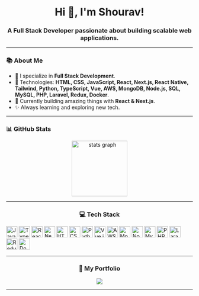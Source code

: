 <h1 align="center">Hi 👋, I'm Shourav!</h1>
<h3 align="center">A Full Stack Developer passionate about building scalable web applications.</h3>

---

### 📚 About Me
- 🔧 I specialize in **Full Stack Development**.
- 🌟 Technologies: **HTML, CSS, JavaScript, React, Next.js, React Native, Tailwind, Python, TypeScript, Vue, AWS, MongoDB, Node.js, SQL, MySQL, PHP, Laravel, Redux, Docker**.
- 💪 Currently building amazing things with **React & Next.js**.
- ✨ Always learning and exploring new tech.

---

### 📊 GitHub Stats
<div align="center">
  <img src="https://github-readme-stats.vercel.app/api?username=shouravkumar21&hide_title=false&hide_rank=false&show_icons=true&include_all_commits=true&count_private=true&disable_animations=false&theme=dracula&locale=en&hide_border=false" height="150" alt="stats graph"  />

  

---



### 💻 Tech Stack
<div align="left">
  <img src="https://cdn.jsdelivr.net/gh/devicons/devicon/icons/javascript/javascript-original.svg" height="30" alt="JavaScript" />
  <img src="https://cdn.jsdelivr.net/gh/devicons/devicon/icons/typescript/typescript-original.svg" height="30" alt="TypeScript" />
  <img src="https://cdn.jsdelivr.net/gh/devicons/devicon/icons/react/react-original.svg" height="30" alt="React" />
  <img src="https://cdn.jsdelivr.net/gh/devicons/devicon/icons/nextjs/nextjs-original.svg" height="30" alt="Next.js" />
  <img src="https://cdn.jsdelivr.net/gh/devicons/devicon/icons/html5/html5-original.svg" height="30" alt="HTML5" />
  <img src="https://cdn.jsdelivr.net/gh/devicons/devicon/icons/css3/css3-original.svg" height="30" alt="CSS3" />
  <img src="https://cdn.jsdelivr.net/gh/devicons/devicon/icons/python/python-original.svg" height="30" alt="Python" />
  <img src="https://cdn.jsdelivr.net/gh/devicons/devicon/icons/vuejs/vuejs-original.svg" height="30" alt="Vue.js" />
<img src="https://upload.wikimedia.org/wikipedia/commons/9/93/Amazon_Web_Services_Logo.svg" height="30" alt="AWS" />
  <img src="https://cdn.jsdelivr.net/gh/devicons/devicon/icons/mongodb/mongodb-original.svg" height="30" alt="MongoDB" />
  <img src="https://cdn.jsdelivr.net/gh/devicons/devicon/icons/nodejs/nodejs-original.svg" height="30" alt="Node.js" />
  <img src="https://cdn.jsdelivr.net/gh/devicons/devicon/icons/mysql/mysql-original.svg" height="30" alt="MySQL" />
  <img src="https://cdn.jsdelivr.net/gh/devicons/devicon/icons/php/php-original.svg" height="30" alt="PHP" />
  <img src="https://cdn.jsdelivr.net/gh/devicons/devicon/icons/laravel/laravel-original.svg" height="30" alt="Laravel" />
  <img src="https://cdn.jsdelivr.net/gh/devicons/devicon/icons/redux/redux-original.svg" height="30" alt="Redux" />
  <img src="https://cdn.jsdelivr.net/gh/devicons/devicon/icons/docker/docker-original.svg" height="30" alt="Docker" />
</div>

---

### 🚀 My Portfolio
<p align="center">
  <a href="https://shourav-portfolio.vercel.app/" target="_blank">
  <img src="https://img.shields.io/badge/Visit%20My%20Portfolio-000?style=for-the-badge&logo=vercel&logoColor=white">
</a>
</p>

---

